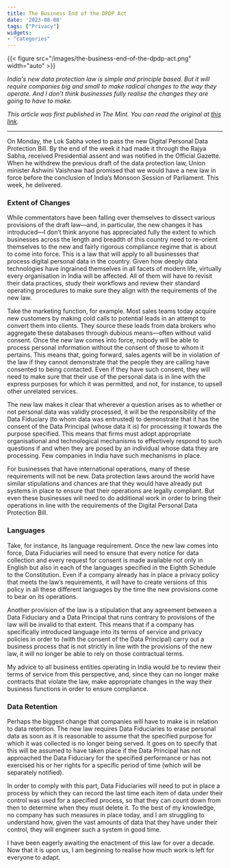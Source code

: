 ```yaml
---
title: The Business End of the DPDP Act
date: '2023-08-08'
tags: ["Privacy"]
widgets: 
- "categories"
---
```


{{< figure src="/images/the-business-end-of-the-dpdp-act.png" width="auto" >}}

*India's new data protection law is simple and principle based. But it will require companies big and small to make radical changes to the way they operate. And I don't think businesses fully realise the changes they are going to have to make.*

<!--more-->
*This article was first published in The Mint. You can read the original at [this link](https://www.livemint.com/opinion/online-views/companies-must-work-hard-to-ensure-data-protection-11691422491134.html).*

---

On Monday, the Lok Sabha voted to pass the new Digital Personal Data Protection Bill. By the end of the week it had made it through the Rajya Sabha, received Presidential assent and was notified in the Official Gazette. When he withdrew the previous draft of the data protection law, Union minister Ashwini Vaishnaw had promised that we would have a new law in force before the conclusion of India’s Monsoon Session of Parliament. This week, he delivered.

### Extent of Changes

While commentators have been falling over themselves to dissect various provisions of the draft law—and, in particular, the new changes it has introduced—I don’t think anyone has appreciated fully the extent to which businesses across the length and breadth of this country need to re-orient themselves to the new and fairly rigorous compliance regime that is about to come into force. This is a law that will apply to all businesses that process digital personal data in the country. Given how deeply data technologies have ingrained themselves in all facets of modern life, virtually every organisation in India will be affected. All of them will have to revisit their data practices, study their workflows and review their standard operating procedures to make sure they align with the requirements of the new law.

Take the marketing function, for example. Most sales teams today acquire new customers by making cold calls to potential leads in an attempt to convert them into clients. They source these leads from data brokers who aggregate these databases through dubious means—often without valid consent. Once the new law comes into force, nobody will be able to process personal information without the consent of those to whom it pertains. This means that, going forward, sales agents will be in violation of the law if they cannot demonstrate that the people they are calling have consented to being contacted. Even if they have such consent, they will need to make sure that their use of the personal data is in line with the express purposes for which it was permitted, and not, for instance, to upsell other unrelated services.

The new law makes it clear that wherever a question arises as to whether or not personal data was validly processed, it will be the responsibility of the Data Fiduciary (to whom data was entrusted) to demonstrate that it has the consent of the Data Principal (whose data it is) for processing it towards the purpose specified. This means that firms must adopt appropriate organisational and technological mechanisms to effectively respond to such questions if and when they are posed by an individual whose data they are processing. Few companies in India have such mechanisms in place.

For businesses that have international operations, many of these requirements will not be new. Data protection laws around the world have similar stipulations and chances are that they would have already put systems in place to ensure that their operations are legally compliant. But even these businesses will need to do additional work in order to bring their operations in line with the requirements of the Digital Personal Data Protection Bill.

### Languages

Take, for instance, its language requirement. Once the new law comes into force, Data Fiduciaries will need to ensure that every notice for data collection and every request for consent is made available not only in English but also in each of the languages specified in the Eighth Schedule to the Constitution. Even if a company already has in place a privacy policy that meets the law’s requirements, it will have to create versions of this policy in all these different languages by the time the new provisions come to bear on its operations.

Another provision of the law is a stipulation that any agreement between a Data Fiduciary and a Data Principal that runs contrary to provisions of the law will be invalid to that extent. This means that if a company has specifically introduced language into its terms of service and privacy policies in order to (with the consent of the Data Principal) carry out a business process that is not strictly in line with the provisions of the new law, it will no longer be able to rely on those contractual terms.

My advice to all business entities operating in India would be to review their terms of service from this perspective, and, since they can no longer make contracts that violate the law, make appropriate changes in the way their business functions in order to ensure compliance.

### Data Retention

Perhaps the biggest change that companies will have to make is in relation to data retention. The new law requires Data Fiduciaries to erase personal data as soon as it is reasonable to assume that the specified purpose for which it was collected is no longer being served. It goes on to specify that this will be assumed to have taken place if the Data Principal has not approached the Data Fiduciary for the specified performance or has not exercised his or her rights for a specific period of time (which will be separately notified).

In order to comply with this part, Data Fiduciaries will need to put in place a process by which they can record the last time each item of data under their control was used for a specified process, so that they can count down from then to determine when they must delete it. To the best of my knowledge, no company has such measures in place today, and I am struggling to understand how, given the vast amounts of data that they have under their control, they will engineer such a system in good time.

I have been eagerly awaiting the enactment of this law for over a decade. Now that it is upon us, I am beginning to realise how much work is left for everyone to adapt.
